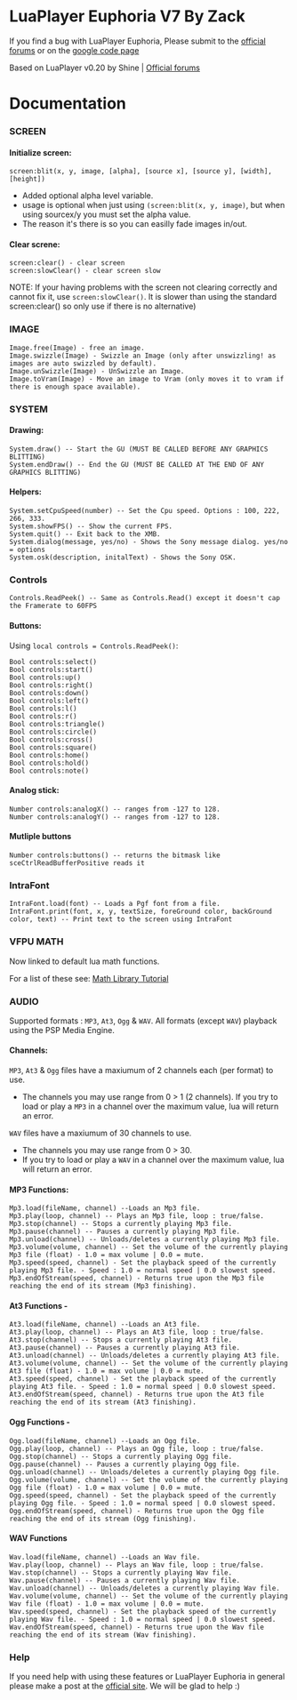 # LuaPlayer Euphoria V7 By Zack

If you find a bug with LuaPlayer Euphoria, Please submit to the [official forums](http://www.retroemu.com/forum/forumdisplay.php?f=148) or on the [google code page](http://code.google.com/p/luaplayereuphoria/)

Based on LuaPlayer v0.20 by Shine | [Official forums](http://www.retroemu.com/forum/forumdisplay.php?f=148)

# Documentation

### SCREEN

#### Initialize screen:

```
screen:blit(x, y, image, [alpha], [source x], [source y], [width], [height]) 
```

- Added optional alpha level variable.
- usage is optional when just using `(screen:blit(x, y, image)`, but when using sourcex/y you must set the alpha value.
- The reason it's there is so you can easilly fade images in/out.


#### Clear screne:

```
screen:clear() - clear screen
screen:slowClear() - clear screen slow
```

NOTE: If your having problems with the screen not clearing correctly and cannot fix it, use `screen:slowClear()`. It is slower than using the standard screen:clear() so only use if there is no alternative)

### IMAGE

```
Image.free(Image) - free an image.
Image.swizzle(Image) - Swizzle an Image (only after unswizzling! as images are auto swizzled by default).
Image.unSwizzle(Image) - UnSwizzle an Image.
Image.toVram(Image) - Move an image to Vram (only moves it to vram if there is enough space available).
```

### SYSTEM

#### Drawing: 

```
System.draw() -- Start the GU (MUST BE CALLED BEFORE ANY GRAPHICS BLITTING)
System.endDraw() -- End the GU (MUST BE CALLED AT THE END OF ANY GRAPHICS BLITTING)
```


#### Helpers:

```
System.setCpuSpeed(number) -- Set the Cpu speed. Options : 100, 222, 266, 333.
System.showFPS() -- Show the current FPS.
System.quit() -- Exit back to the XMB.
System.dialog(message, yes/no) - Shows the Sony message dialog. yes/no = options
System.osk(description, initalText) - Shows the Sony OSK.
```

### Controls

```
Controls.ReadPeek() -- Same as Controls.Read() except it doesn't cap the Framerate to 60FPS
```

#### Buttons:

Using `local controls = Controls.ReadPeek()`:

```
Bool controls:select()
Bool controls:start()
Bool controls:up()
Bool controls:right()
Bool controls:down()
Bool controls:left()
Bool controls:l()
Bool controls:r()
Bool controls:triangle()
Bool controls:circle()
Bool controls:cross()
Bool controls:square()
Bool controls:home()
Bool controls:hold()
Bool controls:note()
```

#### Analog stick:

```
Number controls:analogX() -- ranges from -127 to 128. 
Number controls:analogY() -- ranges from -127 to 128.  
```

#### Mutliple buttons

```
Number controls:buttons() -- returns the bitmask like sceCtrlReadBufferPositive reads it 
```



### IntraFont

```
IntraFont.load(font) -- Loads a Pgf font from a file.
IntraFont.print(font, x, y, textSize, foreGround color, backGround color, text) -- Print text to the screen using IntraFont
```

### VFPU MATH

Now linked to default lua math functions.

For a list of these see: [Math Library Tutorial](http://lua-users.org/wiki/MathLibraryTutorial)

### AUDIO

Supported formats : `MP3`, `At3`, `Ogg` & `WAV`. All formats (except `WAV`) playback using the PSP Media Engine.

#### Channels: 

`MP3`, `At3` & `Ogg` files have a maxiumum of 2 channels each (per format) to use. 

- The channels you may use range from 0 > 1 (2 channels). If you try to load or play a `MP3` in a channel over the maximum value, lua will return an error.

`WAV` files have a maxiumum of 30 channels to use. 

- The channels you may use range from 0 > 30. 
- If you try to load or play a `WAV` in a channel over the maximum value, lua will return an error.

#### MP3 Functions:

```
Mp3.load(fileName, channel) --Loads an Mp3 file.
Mp3.play(loop, channel) -- Plays an Mp3 file, loop : true/false.
Mp3.stop(channel) -- Stops a currently playing Mp3 file.
Mp3.pause(channel) -- Pauses a currently playing Mp3 file.
Mp3.unload(channel) -- Unloads/deletes a currently playing Mp3 file.
Mp3.volume(volume, channel) -- Set the volume of the currently playing Mp3 file (float) - 1.0 = max volume | 0.0 = mute.
Mp3.speed(speed, channel) - Set the playback speed of the currently playing Mp3 file. - Speed : 1.0 = normal speed | 0.0 slowest speed.
Mp3.endOfStream(speed, channel) - Returns true upon the Mp3 file reaching the end of its stream (Mp3 finishing).
```

#### At3 Functions -

```
At3.load(fileName, channel) --Loads an At3 file.
At3.play(loop, channel) -- Plays an At3 file, loop : true/false.
At3.stop(channel) -- Stops a currently playing At3 file.
At3.pause(channel) -- Pauses a currently playing At3 file.
At3.unload(channel) -- Unloads/deletes a currently playing At3 file.
At3.volume(volume, channel) -- Set the volume of the currently playing At3 file (float) - 1.0 = max volume | 0.0 = mute.
At3.speed(speed, channel) - Set the playback speed of the currently playing At3 file. - Speed : 1.0 = normal speed | 0.0 slowest speed.
At3.endOfStream(speed, channel) - Returns true upon the At3 file reaching the end of its stream (At3 finishing).
```

#### Ogg Functions -

```
Ogg.load(fileName, channel) --Loads an Ogg file.
Ogg.play(loop, channel) -- Plays an Ogg file, loop : true/false.
Ogg.stop(channel) -- Stops a currently playing Ogg file.
Ogg.pause(channel) -- Pauses a currently playing Ogg file.
Ogg.unload(channel) -- Unloads/deletes a currently playing Ogg file.
Ogg.volume(volume, channel) -- Set the volume of the currently playing Ogg file (float) - 1.0 = max volume | 0.0 = mute.
Ogg.speed(speed, channel) - Set the playback speed of the currently playing Ogg file. - Speed : 1.0 = normal speed | 0.0 slowest speed.
Ogg.endOfStream(speed, channel) - Returns true upon the Ogg file reaching the end of its stream (Ogg finishing).
```

#### WAV Functions

```
Wav.load(fileName, channel) --Loads an Wav file.
Wav.play(loop, channel) -- Plays an Wav file, loop : true/false.
Wav.stop(channel) -- Stops a currently playing Wav file.
Wav.pause(channel) -- Pauses a currently playing Wav file.
Wav.unload(channel) -- Unloads/deletes a currently playing Wav file.
Wav.volume(volume, channel) -- Set the volume of the currently playing Wav file (float) - 1.0 = max volume | 0.0 = mute.
Wav.speed(speed, channel) - Set the playback speed of the currently playing Wav file. - Speed : 1.0 = normal speed | 0.0 slowest speed.
Wav.endOfStream(speed, channel) - Returns true upon the Wav file reaching the end of its stream (Wav finishing).
```

### Help

If you need help with using these features or LuaPlayer Euphoria in general please make a post at the [official site](http://www.retroemu.com/forum/forumdisplay.php?f=148). We will be glad to help :)
